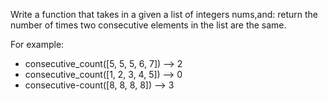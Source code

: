 Write a function that takes in a given a list of integers nums,and: return the number of times two consecutive elements in the list are the same.

For example:

- consecutive_count([5, 5, 5, 6, 7]) -->  2
- consecutive_count([1, 2, 3, 4, 5]) --> 0
- consecutive-count([8, 8, 8, 8]) --> 3
